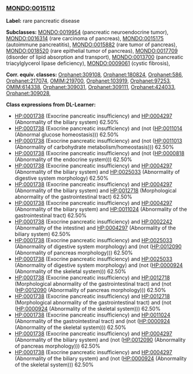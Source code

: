 
### [MONDO:0015112](http://purl.obolibrary.org/obo/MONDO_0015112)
**Label:** rare pancreatic disease

**Subclasses:** [MONDO:0019954](http://purl.obolibrary.org/obo/MONDO_0019954) (pancreatic neuroendocrine tumor), [MONDO:0016314](http://purl.obolibrary.org/obo/MONDO_0016314) (rare carcinoma of pancreas), [MONDO:0015175](http://purl.obolibrary.org/obo/MONDO_0015175) (autoimmune pancreatitis), [MONDO:0015882](http://purl.obolibrary.org/obo/MONDO_0015882) (rare tumor of pancreas), [MONDO:0018520](http://purl.obolibrary.org/obo/MONDO_0018520) (rare epithelial tumor of pancreas), [MONDO:0017709](http://purl.obolibrary.org/obo/MONDO_0017709) (disorder of lipid absorption and transport), [MONDO:0013700](http://purl.obolibrary.org/obo/MONDO_0013700) (pancreatic triacylglycerol lipase deficiency), [MONDO:0009061](http://purl.obolibrary.org/obo/MONDO_0009061) (cystic fibrosis), 

**Corr. equiv. classes:** [Orphanet:309108](http://www.orpha.net/ORDO/Orphanet_309108), [Orphanet:180824](http://www.orpha.net/ORDO/Orphanet_180824), [Orphanet:586](http://www.orpha.net/ORDO/Orphanet_586), [Orphanet:217074](http://www.orpha.net/ORDO/Orphanet_217074), [OMIM:219700](http://purl.obolibrary.org/obo/OMIM_219700), [Orphanet:103919](http://www.orpha.net/ORDO/Orphanet_103919), [Orphanet:97253](http://www.orpha.net/ORDO/Orphanet_97253), [OMIM:614338](http://purl.obolibrary.org/obo/OMIM_614338), [Orphanet:309031](http://www.orpha.net/ORDO/Orphanet_309031), [Orphanet:309111](http://www.orpha.net/ORDO/Orphanet_309111), [Orphanet:424033](http://www.orpha.net/ORDO/Orphanet_424033), [Orphanet:309028](http://www.orpha.net/ORDO/Orphanet_309028), 

**Class expressions from DL-Learner:**

- [HP:0001738](http://purl.obolibrary.org/obo/HP_0001738) (Exocrine pancreatic insufficiency) and [HP:0004297](http://purl.obolibrary.org/obo/HP_0004297) (Abnormality of the biliary system) 62.50%
- [HP:0001738](http://purl.obolibrary.org/obo/HP_0001738) (Exocrine pancreatic insufficiency) and (not ([HP:0011014](http://purl.obolibrary.org/obo/HP_0011014) (Abnormal glucose homeostasis))) 62.50%
- [HP:0001738](http://purl.obolibrary.org/obo/HP_0001738) (Exocrine pancreatic insufficiency) and (not ([HP:0011013](http://purl.obolibrary.org/obo/HP_0011013) (Abnormality of carbohydrate metabolism/homeostasis))) 62.50%
- [HP:0001738](http://purl.obolibrary.org/obo/HP_0001738) (Exocrine pancreatic insufficiency) and (not ([HP:0000818](http://purl.obolibrary.org/obo/HP_0000818) (Abnormality of the endocrine system))) 62.50%
- [HP:0001738](http://purl.obolibrary.org/obo/HP_0001738) (Exocrine pancreatic insufficiency) and [HP:0004297](http://purl.obolibrary.org/obo/HP_0004297) (Abnormality of the biliary system) and [HP:0025033](http://purl.obolibrary.org/obo/HP_0025033) (Abnormality of digestive system morphology) 62.50%
- [HP:0001738](http://purl.obolibrary.org/obo/HP_0001738) (Exocrine pancreatic insufficiency) and [HP:0004297](http://purl.obolibrary.org/obo/HP_0004297) (Abnormality of the biliary system) and [HP:0012718](http://purl.obolibrary.org/obo/HP_0012718) (Morphological abnormality of the gastrointestinal tract) 62.50%
- [HP:0001738](http://purl.obolibrary.org/obo/HP_0001738) (Exocrine pancreatic insufficiency) and [HP:0004297](http://purl.obolibrary.org/obo/HP_0004297) (Abnormality of the biliary system) and [HP:0011024](http://purl.obolibrary.org/obo/HP_0011024) (Abnormality of the gastrointestinal tract) 62.50%
- [HP:0001738](http://purl.obolibrary.org/obo/HP_0001738) (Exocrine pancreatic insufficiency) and [HP:0002242](http://purl.obolibrary.org/obo/HP_0002242) (Abnormality of the intestine) and [HP:0004297](http://purl.obolibrary.org/obo/HP_0004297) (Abnormality of the biliary system) 62.50%
- [HP:0001738](http://purl.obolibrary.org/obo/HP_0001738) (Exocrine pancreatic insufficiency) and [HP:0025033](http://purl.obolibrary.org/obo/HP_0025033) (Abnormality of digestive system morphology) and (not ([HP:0012090](http://purl.obolibrary.org/obo/HP_0012090) (Abnormality of pancreas morphology))) 62.50%
- [HP:0001738](http://purl.obolibrary.org/obo/HP_0001738) (Exocrine pancreatic insufficiency) and [HP:0025033](http://purl.obolibrary.org/obo/HP_0025033) (Abnormality of digestive system morphology) and (not ([HP:0000924](http://purl.obolibrary.org/obo/HP_0000924) (Abnormality of the skeletal system))) 62.50%
- [HP:0001738](http://purl.obolibrary.org/obo/HP_0001738) (Exocrine pancreatic insufficiency) and [HP:0012718](http://purl.obolibrary.org/obo/HP_0012718) (Morphological abnormality of the gastrointestinal tract) and (not ([HP:0012090](http://purl.obolibrary.org/obo/HP_0012090) (Abnormality of pancreas morphology))) 62.50%
- [HP:0001738](http://purl.obolibrary.org/obo/HP_0001738) (Exocrine pancreatic insufficiency) and [HP:0012718](http://purl.obolibrary.org/obo/HP_0012718) (Morphological abnormality of the gastrointestinal tract) and (not ([HP:0000924](http://purl.obolibrary.org/obo/HP_0000924) (Abnormality of the skeletal system))) 62.50%
- [HP:0001738](http://purl.obolibrary.org/obo/HP_0001738) (Exocrine pancreatic insufficiency) and [HP:0011024](http://purl.obolibrary.org/obo/HP_0011024) (Abnormality of the gastrointestinal tract) and (not ([HP:0000924](http://purl.obolibrary.org/obo/HP_0000924) (Abnormality of the skeletal system))) 62.50%
- [HP:0001738](http://purl.obolibrary.org/obo/HP_0001738) (Exocrine pancreatic insufficiency) and [HP:0004297](http://purl.obolibrary.org/obo/HP_0004297) (Abnormality of the biliary system) and (not ([HP:0012090](http://purl.obolibrary.org/obo/HP_0012090) (Abnormality of pancreas morphology))) 62.50%
- [HP:0001738](http://purl.obolibrary.org/obo/HP_0001738) (Exocrine pancreatic insufficiency) and [HP:0004297](http://purl.obolibrary.org/obo/HP_0004297) (Abnormality of the biliary system) and (not ([HP:0000924](http://purl.obolibrary.org/obo/HP_0000924) (Abnormality of the skeletal system))) 62.50%


